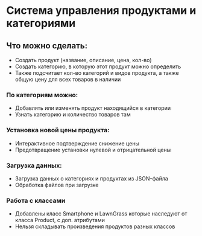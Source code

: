 # Система управления продуктами и категориями

## Что можно сделать:
- Создать продукт (название, описание, цена, кол-во)
- Создать категорию, в которую этот продукт можно определить
- Также подсчитает кол-во категорий и видов продукта, а также общую цену для всех товаров в наличии

### По категориям можно:
- Добавлять или изменять продукт находящийся в категории
- Узнать категорию и количество товаров там

### Установка новой цены продукта:
- Интерактивное подтверждение снижение цены
- Предотвращение установки нулевой и отрицательной цены

### Загрузка данных:
- Загрузка данных о категориях и продуктах из JSON-файла
- Обработка файлов при загрузке

### Работа с классами
- Добавлены класс Smartphone и LawnGrass которые наследуют от класса Product, с доп. атрибутами
- Нельзя складывать произведения продуктов разных классов

